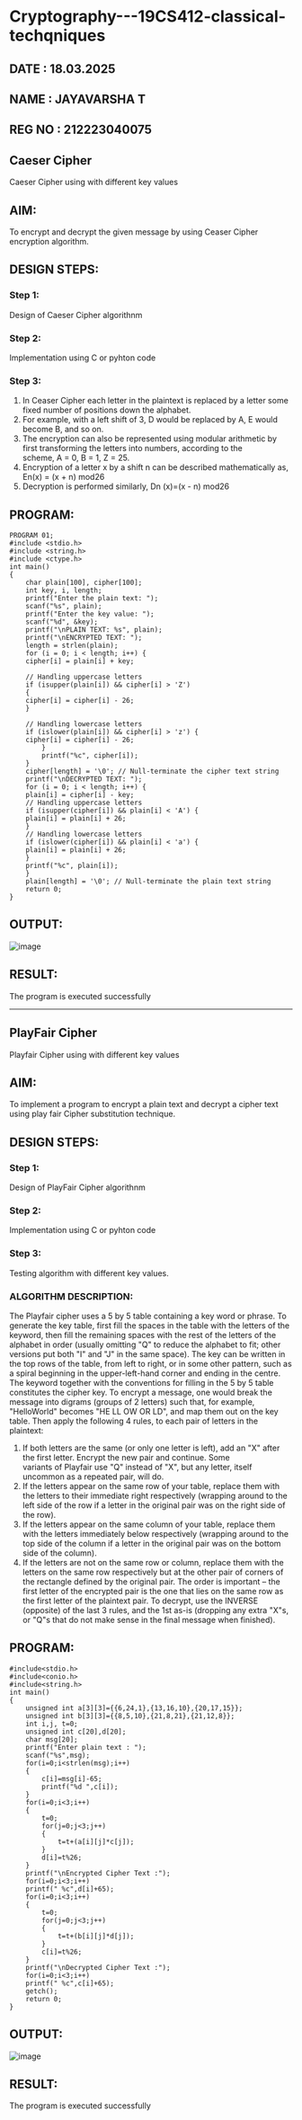 # Cryptography---19CS412-classical-techqniques
## DATE : 18.03.2025
## NAME : JAYAVARSHA T
## REG NO : 212223040075
## Caeser Cipher
Caeser Cipher using with different key values

## AIM:

To encrypt and decrypt the given message by using Ceaser Cipher encryption algorithm.


## DESIGN STEPS:

### Step 1:

Design of Caeser Cipher algorithnm 

### Step 2:

Implementation using C or pyhton code

### Step 3:

1.	In Ceaser Cipher each letter in the plaintext is replaced by a letter some fixed number of positions down the alphabet.
2.	For example, with a left shift of 3, D would be replaced by A, E would become B, and so on.
3.	The encryption can also be represented using modular arithmetic by first transforming the letters into numbers, according to the   
    scheme, A = 0, B = 1, Z = 25.
4.	Encryption of a letter x by a shift n can be described mathematically as,
                       En(x) = (x + n) mod26
5.	Decryption is performed similarly,
                       Dn (x)=(x - n) mod26


## PROGRAM:
```
PROGRAM 01;
#include <stdio.h>
#include <string.h>
#include <ctype.h>
int main() 
{
	char plain[100], cipher[100];
	int key, i, length;
	printf("Enter the plain text: ");
	scanf("%s", plain);
	printf("Enter the key value: ");
	scanf("%d", &key);
	printf("\nPLAIN TEXT: %s", plain);
	printf("\nENCRYPTED TEXT: ");
	length = strlen(plain);
	for (i = 0; i < length; i++) {
	cipher[i] = plain[i] + key;
	
	// Handling uppercase letters
	if (isupper(plain[i]) && cipher[i] > 'Z')
	{
	cipher[i] = cipher[i] - 26;
	}
	
	// Handling lowercase letters
	if (islower(plain[i]) && cipher[i] > 'z') {
	cipher[i] = cipher[i] - 26;
        }
        printf("%c", cipher[i]);
	}
	cipher[length] = '\0'; // Null-terminate the cipher text string
	printf("\nDECRYPTED TEXT: ");
	for (i = 0; i < length; i++) {
	plain[i] = cipher[i] - key;
	// Handling uppercase letters
	if (isupper(cipher[i]) && plain[i] < 'A') {
	plain[i] = plain[i] + 26;
	}
	// Handling lowercase letters
	if (islower(cipher[i]) && plain[i] < 'a') {
	plain[i] = plain[i] + 26;
	}
	printf("%c", plain[i]);
	}
	plain[length] = '\0'; // Null-terminate the plain text string
	return 0;
}
```
## OUTPUT:
![image](https://github.com/user-attachments/assets/512c5aac-efa8-4bba-b3c8-921a8c2c1958)



## RESULT:
The program is executed successfully

-------------------------------------------------
## PlayFair Cipher
Playfair Cipher using with different key values

## AIM:

To implement a program to encrypt a plain text and decrypt a cipher text using play fair Cipher substitution technique.

 
## DESIGN STEPS:

### Step 1:

Design of PlayFair Cipher algorithnm 

### Step 2:

Implementation using C or pyhton code

### Step 3:

Testing algorithm with different key values. 

### ALGORITHM DESCRIPTION:

The Playfair cipher uses a 5 by 5 table containing a key word or phrase. To generate the key table, first fill the spaces in the table with the letters of the keyword, then fill the remaining spaces with the rest of the letters of the alphabet in order (usually omitting "Q" to reduce the alphabet to fit; other versions put both "I" and "J" in the same space). The key can be written in the top rows of the table, from left to right, or in some other pattern, such as a spiral beginning in the upper-left-hand corner and ending in the centre.
The keyword together with the conventions for filling in the 5 by 5 table constitutes the cipher key. To encrypt a message, one would break the message into digrams (groups of 2 letters) such that, for example, "HelloWorld" becomes "HE LL OW OR LD", and map them out on the key table. Then apply the following 4 rules, to each pair of letters in the plaintext:
1.	If both letters are the same (or only one letter is left), add an "X" after the first letter. Encrypt the new pair and continue. Some   
   variants of Playfair use "Q" instead of "X", but any letter, itself uncommon as a repeated pair, will do.
2.	If the letters appear on the same row of your table, replace them with the letters to their immediate right respectively (wrapping 
   around to the left side of the row if a letter in the original pair was on the right side of the row).
3.	If the letters appear on the same column of your table, replace them with the letters immediately below respectively (wrapping around 
   to the top side of the column if a letter in the original pair was on the bottom side of the column).
4.	If the letters are not on the same row or column, replace them with the letters on the same row respectively but at the other pair of 
   corners of the rectangle defined by the original pair. The order is important – the first letter of the encrypted pair is the one that 
    lies on the same row as the first letter of the plaintext pair.
To decrypt, use the INVERSE (opposite) of the last 3 rules, and the 1st as-is (dropping any extra "X"s, or "Q"s that do not make sense in the final message when finished).


## PROGRAM:
```
#include<stdio.h>
#include<conio.h>
#include<string.h>
int main()
{
    unsigned int a[3][3]={{6,24,1},{13,16,10},{20,17,15}};
    unsigned int b[3][3]={{8,5,10},{21,8,21},{21,12,8}};
    int i,j, t=0;
    unsigned int c[20],d[20];
    char msg[20];
    printf("Enter plain text : ");
    scanf("%s",msg);
    for(i=0;i<strlen(msg);i++)
    {
        c[i]=msg[i]-65;
        printf("%d ",c[i]);
    }
    for(i=0;i<3;i++)
    {
        t=0;
        for(j=0;j<3;j++)
        {
            t=t+(a[i][j]*c[j]);
        }
        d[i]=t%26;
    }
    printf("\nEncrypted Cipher Text :");
    for(i=0;i<3;i++)
    printf(" %c",d[i]+65);
    for(i=0;i<3;i++)
    {
        t=0;
        for(j=0;j<3;j++)
        {
            t=t+(b[i][j]*d[j]);
        }
        c[i]=t%26;
    }
    printf("\nDecrypted Cipher Text :");
    for(i=0;i<3;i++)
    printf(" %c",c[i]+65);
    getch();
    return 0;
}
```
## OUTPUT:
![image](https://github.com/user-attachments/assets/0ff6568f-c581-4b51-9c2f-d98092f69a4d)


## RESULT:
The program is executed successfully
